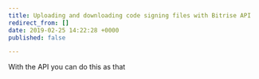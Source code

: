 ```yaml
---
title: Uploading and downloading code signing files with Bitrise API
redirect_from: []
date: 2019-02-25 14:22:28 +0000
published: false

---
```

With the API you can do this as that